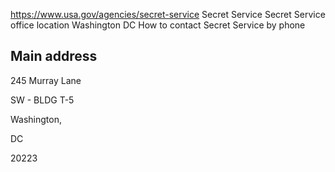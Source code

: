 

https://www.usa.gov/agencies/secret-service
Secret Service
Secret Service office location Washington DC
How to contact Secret Service by phone

Main address
------------

245 Murray Lane
  

SW - BLDG T-5
  

Washington,

DC

20223
